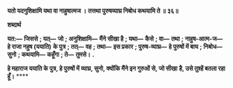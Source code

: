 **यतो यदनुशिक्षामि यथा वा नाहुषात्मज ।** **तत्तथा पुरुषव्याघ्र निबोध कथयामि ते ॥ ३६॥** 

**शब्दार्थ** 

**यत:—** **जिससे** **; यत्—** **जो** **; अनुशिक्षामि—** **मैंने सीखा है** **; यथा—** **कैसे** **; वा—** **तथा** **; नाहुष-आत्म-ज—** **हे राजा नहुष (ययाति)** **के पुत्र** **; तत्—** **वह** **; तथा—** **इस प्रकार** **; पुरुष-व्याघ्र—** **हे पुरुषों में बाघ** **; निबोध—** **सुनो** **; कथयामि—** **कहूँगा** **; ते—** **तुमसे।** **.** 

**हे महाराज ययाति के पुत्र, हे पुरुषों में व्याघ्र, सुनो, क्योंकि मैंने इन गुरुओं से, जो सीखा** **है, उसे तुश्हें बतला रहा हूँ।** **** 